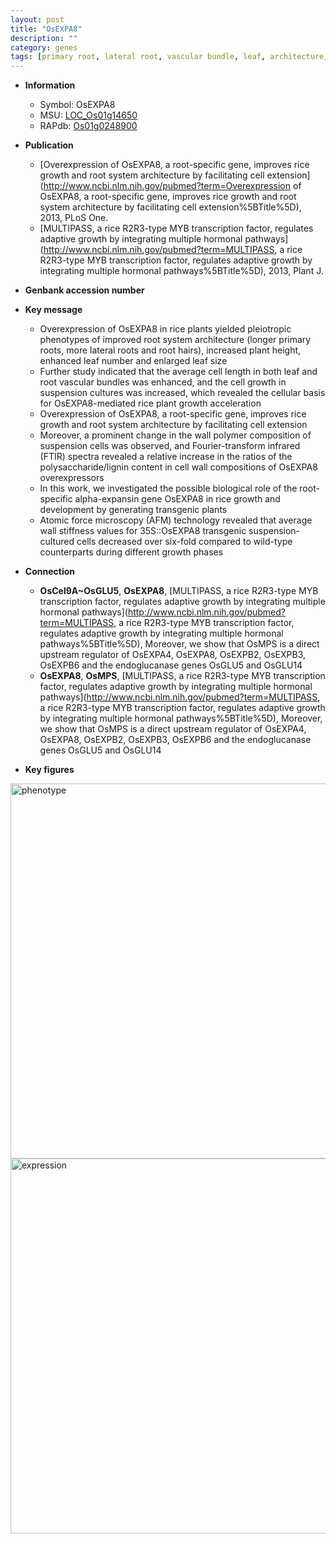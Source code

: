 ```yaml
---
layout: post
title: "OsEXPA8"
description: ""
category: genes
tags: [primary root, lateral root, vascular bundle, leaf, architecture, cell wall, height, growth, root hair, root]
---
```


* **Information**  
    + Symbol: OsEXPA8  
    + MSU: [LOC_Os01g14650](http://rice.plantbiology.msu.edu/cgi-bin/ORF_infopage.cgi?orf=LOC_Os01g14650)  
    + RAPdb: [Os01g0248900](http://rapdb.dna.affrc.go.jp/viewer/gbrowse_details/irgsp1?name=Os01g0248900)  

* **Publication**  
    + [Overexpression of OsEXPA8, a root-specific gene, improves rice growth and root system architecture by facilitating cell extension](http://www.ncbi.nlm.nih.gov/pubmed?term=Overexpression of OsEXPA8, a root-specific gene, improves rice growth and root system architecture by facilitating cell extension%5BTitle%5D), 2013, PLoS One.
    + [MULTIPASS, a rice R2R3-type MYB transcription factor, regulates adaptive growth by integrating multiple hormonal pathways](http://www.ncbi.nlm.nih.gov/pubmed?term=MULTIPASS, a rice R2R3-type MYB transcription factor, regulates adaptive growth by integrating multiple hormonal pathways%5BTitle%5D), 2013, Plant J.

* **Genbank accession number**  

* **Key message**  
    + Overexpression of OsEXPA8 in rice plants yielded pleiotropic phenotypes of improved root system architecture (longer primary roots, more lateral roots and root hairs), increased plant height, enhanced leaf number and enlarged leaf size
    + Further study indicated that the average cell length in both leaf and root vascular bundles was enhanced, and the cell growth in suspension cultures was increased, which revealed the cellular basis for OsEXPA8-mediated rice plant growth acceleration
    + Overexpression of OsEXPA8, a root-specific gene, improves rice growth and root system architecture by facilitating cell extension
    + Moreover, a prominent change in the wall polymer composition of suspension cells was observed, and Fourier-transform infrared (FTIR) spectra revealed a relative increase in the ratios of the polysaccharide/lignin content in cell wall compositions of OsEXPA8 overexpressors
    + In this work, we investigated the possible biological role of the root-specific alpha-expansin gene OsEXPA8 in rice growth and development by generating transgenic plants
    + Atomic force microscopy (AFM) technology revealed that average wall stiffness values for 35S::OsEXPA8 transgenic suspension-cultured cells decreased over six-fold compared to wild-type counterparts during different growth phases

* **Connection**  
    + __OsCel9A~OsGLU5__, __OsEXPA8__, [MULTIPASS, a rice R2R3-type MYB transcription factor, regulates adaptive growth by integrating multiple hormonal pathways](http://www.ncbi.nlm.nih.gov/pubmed?term=MULTIPASS, a rice R2R3-type MYB transcription factor, regulates adaptive growth by integrating multiple hormonal pathways%5BTitle%5D), Moreover, we show that OsMPS is a direct upstream regulator of OsEXPA4, OsEXPA8, OsEXPB2, OsEXPB3, OsEXPB6 and the endoglucanase genes OsGLU5 and OsGLU14
    + __OsEXPA8__, __OsMPS__, [MULTIPASS, a rice R2R3-type MYB transcription factor, regulates adaptive growth by integrating multiple hormonal pathways](http://www.ncbi.nlm.nih.gov/pubmed?term=MULTIPASS, a rice R2R3-type MYB transcription factor, regulates adaptive growth by integrating multiple hormonal pathways%5BTitle%5D), Moreover, we show that OsMPS is a direct upstream regulator of OsEXPA4, OsEXPA8, OsEXPB2, OsEXPB3, OsEXPB6 and the endoglucanase genes OsGLU5 and OsGLU14

* **Key figures**  
<img src="https://funricegenes.github.io/images/OsEXPA8.pheno.png" alt="phenotype"  style="width: 600px;"/>

<img src="https://funricegenes.github.io/images/OsEXPA8.exp.png" alt="expression"  style="width: 600px;"/>


